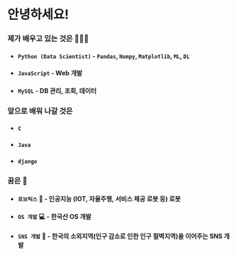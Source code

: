 # 안녕하세요!

### 제가 배우고 있는 것은 🧑🏻‍💻
- #### `Python (Data Scientist)` - `Pandas`, `Numpy`, `Matplotlib`, `ML`, `DL`
- #### `JavaScript` - Web 개발
- #### `MySQL` - DB 관리, 조회, 데이터 


### 앞으로 배워 나갈 것은
- #### `C`
- #### `Java`
- #### `django`


### 꿈은 🤔
- #### `로보틱스` 🤖 - 인공지능 (IOT, 자율주행, 서비스 제공 로봇 등) 로봇 
- #### `OS 개발` 💻 - 한국산 OS 개발
- #### `SNS 개발` 📱 - 한국의 소외지역(인구 감소로 인한 인구 절벽지역)을 이어주는 SNS 개발
